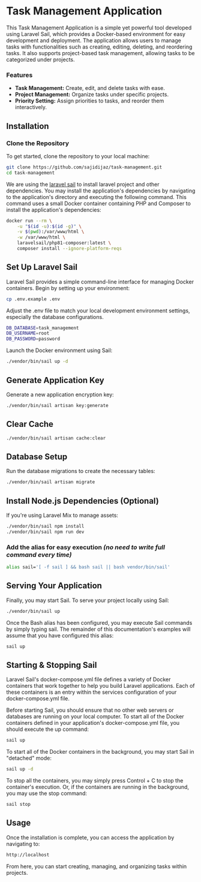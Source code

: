 # Task Management Application

This Task Management Application is a simple yet powerful tool developed using Laravel Sail, which provides a Docker-based environment for easy development and deployment. The application allows users to manage tasks with functionalities such as creating, editing, deleting, and reordering tasks. It also supports project-based task management, allowing tasks to be categorized under projects.

### Features

- **Task Management:** Create, edit, and delete tasks with ease.
- **Project Management:** Organize tasks under specific projects.
- **Priority Setting:** Assign priorities to tasks, and reorder them interactively.

## Installation

### Clone the Repository

To get started, clone the repository to your local machine:

```bash
git clone https://github.com/sajidijaz/task-management.git
cd task-management
```

We are using the [laravel sail](https://laravel.com/docs/11.x/sail) to install laravel project and other dependencies.
You may install the application's dependencies by navigating to the application's directory and executing the following command. This command uses a small Docker container containing PHP and Composer to install the application's dependencies:

```bash
docker run --rm \
    -u "$(id -u):$(id -g)" \
    -v $(pwd):/var/www/html \
    -w /var/www/html \
    laravelsail/php81-composer:latest \
    composer install --ignore-platform-reqs
```

## Set Up Laravel Sail
Laravel Sail provides a simple command-line interface for managing Docker containers. Begin by setting up your environment:
```bash
cp .env.example .env
```
Adjust the .env file to match your local development environment settings, especially the database configurations.
```bash
DB_DATABASE=task_management
DB_USERNAME=root
DB_PASSWORD=password
```

Launch the Docker environment using Sail:

```bash
./vendor/bin/sail up -d
```

## Generate Application Key
Generate a new application encryption key:
```bash
./vendor/bin/sail artisan key:generate
```

## Clear Cache
```bash
./vendor/bin/sail artisan cache:clear
```

## Database Setup
Run the database migrations to create the necessary tables:
```bash
./vendor/bin/sail artisan migrate
```

## Install Node.js Dependencies (Optional)
If you're using Laravel Mix to manage assets:
```bash
./vendor/bin/sail npm install
./vendor/bin/sail npm run dev
```

### Add the alias for easy execution _(no need to write full command every time)_
```bash
alias sail='[ -f sail ] && bash sail || bash vendor/bin/sail'
```

## Serving Your Application

Finally, you may start Sail. To serve your project locally using Sail:

```bash
./vendor/bin/sail up
```

Once the Bash alias has been configured, you may execute Sail commands by simply typing sail. The remainder of this documentation's examples will assume that you have configured this alias:

```bash
sail up
```

## Starting & Stopping Sail

Laravel Sail's docker-compose.yml file defines a variety of Docker containers that work together to help you build Laravel applications. Each of these containers is an entry within the services configuration of your docker-compose.yml file.

Before starting Sail, you should ensure that no other web servers or databases are running on your local computer. To start all of the Docker containers defined in your application's docker-compose.yml file, you should execute the up command:

```bash
sail up
```

To start all of the Docker containers in the background, you may start Sail in "detached" mode:

```bash
sail up -d
```

To stop all the containers, you may simply press Control + C to stop the container's execution. Or, if the containers are running in the background, you may use the stop command:

```bash
sail stop
```

## Usage

Once the installation is complete, you can access the application by navigating to:

```bash
http://localhost
```
From here, you can start creating, managing, and organizing tasks within projects.
